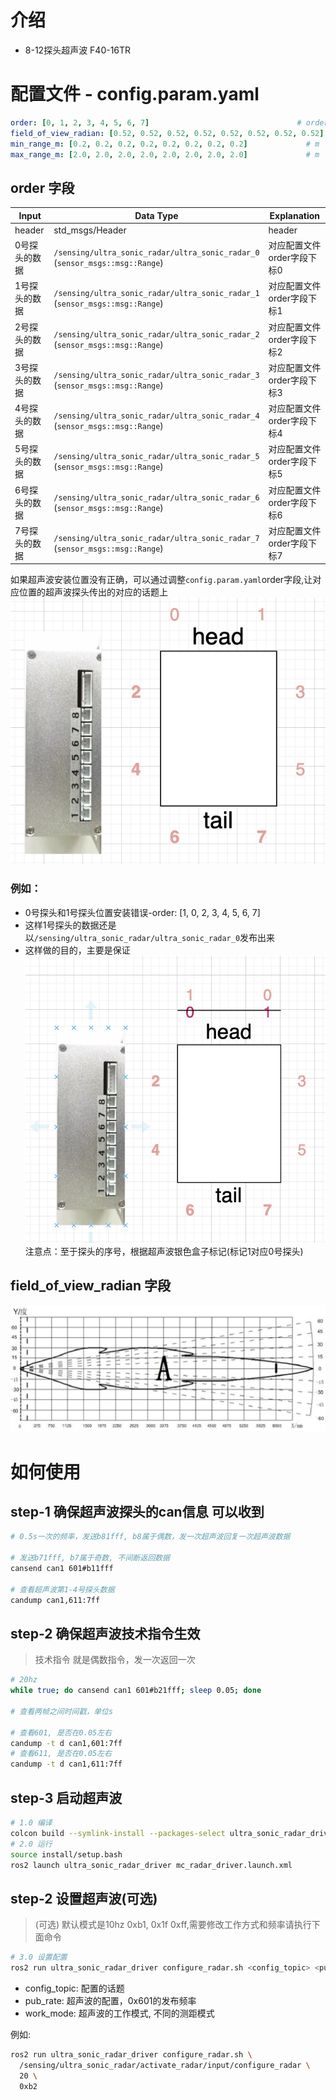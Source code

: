 # 介绍
- 8-12探头超声波 F40-16TR

# 配置文件 - config.param.yaml
```yaml
order: [0, 1, 2, 3, 4, 5, 6, 7]                                 # order of detector 
field_of_view_radian: [0.52, 0.52, 0.52, 0.52, 0.52, 0.52, 0.52, 0.52] # radians
min_range_m: [0.2, 0.2, 0.2, 0.2, 0.2, 0.2, 0.2, 0.2]             # m
max_range_m: [2.0, 2.0, 2.0, 2.0, 2.0, 2.0, 2.0, 2.0]             # m
```
## order 字段
| Input                  | Data Type        | Explanation                            |
| ----------------------- | ---------------- | -----------                            |
| header | std_msgs/Header | header                   |
| 0号探头的数据 |`/sensing/ultra_sonic_radar/ultra_sonic_radar_0`<br>(`sensor_msgs::msg::Range`)|对应配置文件order字段下标0|
| 1号探头的数据 |`/sensing/ultra_sonic_radar/ultra_sonic_radar_1`<br>(`sensor_msgs::msg::Range`)|对应配置文件order字段下标1|
| 2号探头的数据 |`/sensing/ultra_sonic_radar/ultra_sonic_radar_2`<br>(`sensor_msgs::msg::Range`)|对应配置文件order字段下标2|
| 3号探头的数据 |`/sensing/ultra_sonic_radar/ultra_sonic_radar_3`<br>(`sensor_msgs::msg::Range`)|对应配置文件order字段下标3|
| 4号探头的数据 |`/sensing/ultra_sonic_radar/ultra_sonic_radar_4`<br>(`sensor_msgs::msg::Range`)|对应配置文件order字段下标4|
| 5号探头的数据 |`/sensing/ultra_sonic_radar/ultra_sonic_radar_5`<br>(`sensor_msgs::msg::Range`)|对应配置文件order字段下标5|
| 6号探头的数据 |`/sensing/ultra_sonic_radar/ultra_sonic_radar_6`<br>(`sensor_msgs::msg::Range`)|对应配置文件order字段下标6|
| 7号探头的数据 |`/sensing/ultra_sonic_radar/ultra_sonic_radar_7`<br>(`sensor_msgs::msg::Range`)|对应配置文件order字段下标7|

如果超声波安装位置没有正确，可以通过调整`config.param.yaml`order字段,让对应位置的超声波探头传出的对应的话题上
![](./docs/ultrasonic_installation_position.jpg)
### 例如：
 - 0号探头和1号探头位置安装错误-order: [1, 0, 2, 3, 4, 5, 6, 7] 
 - 这样1号探头的数据还是以`/sensing/ultra_sonic_radar/ultra_sonic_radar_0`发布出来
 - 这样做的目的，主要是保证
![](./docs/ultrasonic_installation_position_error.jpg)
注意点：至于探头的序号，根据超声波银色盒子标记(标记1对应0号探头)
## field_of_view_radian 字段
![](./docs/ultrasonic_FOV.jpg)


# 如何使用

## step-1 确保超声波探头的can信息 可以收到

```bash
# 0.5s一次的频率，发送b81fff, b8属于偶数，发一次超声波回复一次超声波数据

# 发送b71fff, b7属于奇数, 不间断返回数据
cansend can1 601#b11fff

# 查看超声波第1-4号探头数据
candump can1,611:7ff
```

## step-2 确保超声波技术指令生效

> 技术指令 就是偶数指令，发一次返回一次

```bash
# 20hz
while true; do cansend can1 601#b21fff; sleep 0.05; done

# 查看两帧之间时间戳，单位s

# 查看601, 是否在0.05左右
candump -t d can1,601:7ff
# 查看611, 是否在0.05左右
candump -t d can1,611:7ff

```



## step-3 启动超声波

```bash
# 1.0 编译
colcon build --symlink-install --packages-select ultra_sonic_radar_driver
# 2.0 运行
source install/setup.bash 
ros2 launch ultra_sonic_radar_driver mc_radar_driver.launch.xml 
```


## step-2 设置超声波(可选)

> (可选) 默认模式是10hz 0xb1, 0x1f 0xff,需要修改工作方式和频率请执行下面命令

```bash
# 3.0 设置配置
ros2 run ultra_sonic_radar_driver configure_radar.sh <config_topic> <pub_rate> <work_mode>
```
- config_topic: 配置的话题
- pub_rate: 超声波的配置，0x601的发布频率
- work_mode: 超声波的工作模式, 不同的测距模式

例如: 

```bash
ros2 run ultra_sonic_radar_driver configure_radar.sh \
  /sensing/ultra_sonic_radar/activate_radar/input/configure_radar \
  20 \
  0xb2 
```

